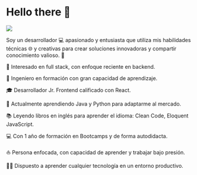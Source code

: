 # Hello there 🙌

![](https://github.com/halfrost/halfrost/blob/master/icons/header_.png)

Soy un desarrollador 💻 apasionado y entusiasta que utiliza mis habilidades técnicas 🌐 y creativas para crear soluciones innovadoras y compartir conocimiento valioso. 🌈

🧐 Interesado en full stack, con enfoque reciente en backend.

💼 Ingeniero en formación con gran capacidad de aprendizaje.

🎓 Desarrollador Jr. Frontend calificado con React.

🌱 Actualmente aprendiendo Java y Python para adaptarme al mercado.

📚 Leyendo libros en inglés para aprender el idioma: Clean Code, Eloquent JavaScript.

💻 Con 1 año de formación en Bootcamps y de forma autodidacta.

⛵ Persona enfocada, con capacidad de aprender y trabajar bajo presión.

✍🏻 Dispuesto a aprender cualquier tecnología en un entorno productivo.


